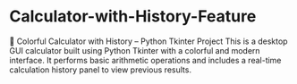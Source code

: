 # Calculator-with-History-Feature
🧮 Colorful Calculator with History – Python Tkinter Project This is a desktop GUI calculator built using Python Tkinter with a colorful and modern interface. It performs basic arithmetic operations and includes a real-time calculation history panel to view previous results.
